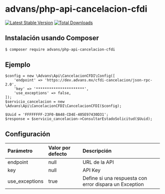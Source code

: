 # advans/php-api-cancelacion-cfdi

[![Latest Stable Version](https://img.shields.io/packagist/v/advans/php-api-cancelacion-cfdi?style=flat-square)](https://packagist.org/packages/advans/php-api-cancelacion-cfdi)
[![Total Downloads](https://img.shields.io/packagist/dt/advans/php-api-cancelacion-cfdi?style=flat-square)](https://packagist.org/packages/advans/php-api-cancelacion-cfdi)

## Instalación usando Composer

```sh
$ composer require advans/php-api-cancelacion-cfdi
```

## Ejemplo

````
$config = new \Advans\Api\CancelacionCFDI\Config([
    'endpoint' => 'https://dev.advans.mx/cfdi-cancelacion/json-rpc-2.0',
    'key' => '**********************',
    'use_exceptions' => false,
]);
$servicio_cancelacion = new \Advans\Api\CancelacionCFDI\CancelacionCFDI($config);

$Uuid = 'FFFFFFFF-23F0-BA48-CD4E-405E97430D31';
$response = $servicio_cancelacion->ConsultarEstadoSolicitud($Uuid);
````

## Configuración

| Parámetro | Valor por defecto | Descripción |
| :--- | :--- | :--- |
| endpoint | null | URL de la API |
| key | null | API Key |
| use_exceptions | true | Define si una respuesta con error dispara un Exception |
